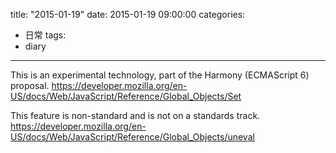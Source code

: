title:  "2015-01-19"
date:   2015-01-19 09:00:00
categories:
- 日常
tags:
- diary
---

This is an experimental technology, part of the Harmony (ECMAScript 6) proposal.
https://developer.mozilla.org/en-US/docs/Web/JavaScript/Reference/Global_Objects/Set


This feature is non-standard and is not on a standards track.
https://developer.mozilla.org/en-US/docs/Web/JavaScript/Reference/Global_Objects/uneval
